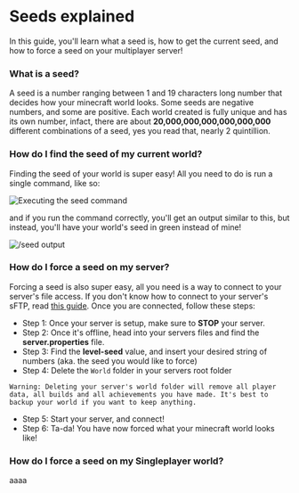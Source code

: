 # Seeds explained
In this guide, you'll learn what a seed is, how to get the current seed, and how to force a seed on your multiplayer server!

### What is a seed?
A seed is a number ranging between 1 and 19 characters long number that decides how your minecraft world looks.
Some seeds are negative numbers, and some are positive. Each world created is fully unique and has its own number, infact, there are about **20,000,000,000,000,000,000**
different combinations of a seed, yes you read that, nearly 2 quintillion.

### How do I find the seed of my current world?
Finding the seed of your world is super easy! All you need to do is run a single command, like so:

![Executing the seed command]()

and if you run the command correctly, you'll get an output similar to this, but instead, you'll have your world's seed in green instead of mine!

![/seed output]()

### How do I force a seed on my server?
Forcing a seed is also super easy, all you need is a way to connect to your server's file access. If you don't know how to connect to your server's sFTP, read [this guide]().
Once you are connected, follow these steps:
- Step 1: Once your server is setup, make sure to **STOP** your server.
- Step 2: Once it's offline, head into your servers files and find the **server.properties** file.
- Step 3: Find the **level-seed** value, and insert your desired string of numbers (aka. the seed you would like to force)
- Step 4: Delete the `World` folder in your servers root folder

`Warning: Deleting your server's world folder will remove all player data, all builds and all achievements you have made. It's best to backup your world if you want to keep anything.`

- Step 5: Start your server, and connect!
- Step 6: Ta-da! You have now forced what your minecraft world looks like!

### How do I force a seed on my Singleplayer world?
aaaa
